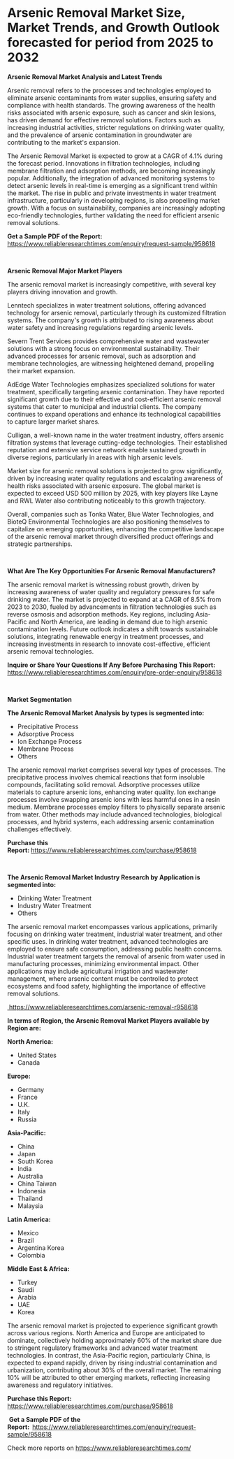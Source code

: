<p><h1>Arsenic Removal Market Size, Market Trends, and Growth Outlook forecasted for period from 2025 to 2032</h1></p><p><strong>Arsenic Removal Market Analysis and Latest Trends</strong></p>
<p><p>Arsenic removal refers to the processes and technologies employed to eliminate arsenic contaminants from water supplies, ensuring safety and compliance with health standards. The growing awareness of the health risks associated with arsenic exposure, such as cancer and skin lesions, has driven demand for effective removal solutions. Factors such as increasing industrial activities, stricter regulations on drinking water quality, and the prevalence of arsenic contamination in groundwater are contributing to the market's expansion.</p><p>The Arsenic Removal Market is expected to grow at a CAGR of 4.1% during the forecast period. Innovations in filtration technologies, including membrane filtration and adsorption methods, are becoming increasingly popular. Additionally, the integration of advanced monitoring systems to detect arsenic levels in real-time is emerging as a significant trend within the market. The rise in public and private investments in water treatment infrastructure, particularly in developing regions, is also propelling market growth. With a focus on sustainability, companies are increasingly adopting eco-friendly technologies, further validating the need for efficient arsenic removal solutions.</p></p>
<p><strong>Get a Sample PDF of the Report:&nbsp;</strong> <a href="https://www.reliableresearchtimes.com/enquiry/request-sample/958618?utm_campaign=3326&utm_medium=2&utm_source=Github&utm_content=ia&utm_term=10042025&utm_id=arsenic-removal">https://www.reliableresearchtimes.com/enquiry/request-sample/958618</a></p>
<p>&nbsp;</p>
<p><strong>Arsenic Removal Major Market Players</strong></p>
<p><p>The arsenic removal market is increasingly competitive, with several key players driving innovation and growth. </p><p>Lenntech specializes in water treatment solutions, offering advanced technology for arsenic removal, particularly through its customized filtration systems. The company's growth is attributed to rising awareness about water safety and increasing regulations regarding arsenic levels.</p><p>Severn Trent Services provides comprehensive water and wastewater solutions with a strong focus on environmental sustainability. Their advanced processes for arsenic removal, such as adsorption and membrane technologies, are witnessing heightened demand, propelling their market expansion.</p><p>AdEdge Water Technologies emphasizes specialized solutions for water treatment, specifically targeting arsenic contamination. They have reported significant growth due to their effective and cost-efficient arsenic removal systems that cater to municipal and industrial clients. The company continues to expand operations and enhance its technological capabilities to capture larger market shares.</p><p>Culligan, a well-known name in the water treatment industry, offers arsenic filtration systems that leverage cutting-edge technologies. Their established reputation and extensive service network enable sustained growth in diverse regions, particularly in areas with high arsenic levels.</p><p>Market size for arsenic removal solutions is projected to grow significantly, driven by increasing water quality regulations and escalating awareness of health risks associated with arsenic exposure. The global market is expected to exceed USD 500 million by 2025, with key players like Layne and RWL Water also contributing noticeably to this growth trajectory.</p><p>Overall, companies such as Tonka Water, Blue Water Technologies, and BioteQ Environmental Technologies are also positioning themselves to capitalize on emerging opportunities, enhancing the competitive landscape of the arsenic removal market through diversified product offerings and strategic partnerships.</p></p>
<p>&nbsp;</p>
<p><strong>What Are The Key Opportunities For Arsenic Removal Manufacturers?</strong></p>
<p><p>The arsenic removal market is witnessing robust growth, driven by increasing awareness of water quality and regulatory pressures for safe drinking water. The market is projected to expand at a CAGR of 8.5% from 2023 to 2030, fueled by advancements in filtration technologies such as reverse osmosis and adsorption methods. Key regions, including Asia-Pacific and North America, are leading in demand due to high arsenic contamination levels. Future outlook indicates a shift towards sustainable solutions, integrating renewable energy in treatment processes, and increasing investments in research to innovate cost-effective, efficient arsenic removal technologies.</p></p>
<p><strong>Inquire or Share Your Questions If Any Before Purchasing This Report:</strong> <a href="https://www.reliableresearchtimes.com/enquiry/pre-order-enquiry/958618?utm_campaign=3326&utm_medium=2&utm_source=Github&utm_content=ia&utm_term=10042025&utm_id=arsenic-removal">https://www.reliableresearchtimes.com/enquiry/pre-order-enquiry/958618</a></p>
<p>&nbsp;</p>
<p><strong>Market Segmentation</strong></p>
<p><strong>The Arsenic Removal Market Analysis by types is segmented into:</strong></p>
<p><ul><li>Precipitative Process</li><li>Adsorptive Process</li><li>Ion Exchange Process</li><li>Membrane Process</li><li>Others</li></ul></p>
<p><p>The arsenic removal market comprises several key types of processes. The precipitative process involves chemical reactions that form insoluble compounds, facilitating solid removal. Adsorptive processes utilize materials to capture arsenic ions, enhancing water quality. Ion exchange processes involve swapping arsenic ions with less harmful ones in a resin medium. Membrane processes employ filters to physically separate arsenic from water. Other methods may include advanced technologies, biological processes, and hybrid systems, each addressing arsenic contamination challenges effectively.</p></p>
<p><strong>Purchase this Report:&nbsp;</strong><a href="https://www.reliableresearchtimes.com/purchase/958618?utm_campaign=3326&utm_medium=2&utm_source=Github&utm_content=ia&utm_term=10042025&utm_id=arsenic-removal">https://www.reliableresearchtimes.com/purchase/958618</a></p>
<p>&nbsp;</p>
<p><strong>The Arsenic Removal Market Industry Research by Application is segmented into:</strong></p>
<p><ul><li>Drinking Water Treatment</li><li>Industry Water Treatment</li><li>Others</li></ul></p>
<p><p>The arsenic removal market encompasses various applications, primarily focusing on drinking water treatment, industrial water treatment, and other specific uses. In drinking water treatment, advanced technologies are employed to ensure safe consumption, addressing public health concerns. Industrial water treatment targets the removal of arsenic from water used in manufacturing processes, minimizing environmental impact. Other applications may include agricultural irrigation and wastewater management, where arsenic content must be controlled to protect ecosystems and food safety, highlighting the importance of effective removal solutions.</p></p>
<p><a href="https://www.reliableresearchtimes.com/arsenic-removal-r958618?utm_campaign=3326&utm_medium=2&utm_source=Github&utm_content=ia&utm_term=10042025&utm_id=arsenic-removal">&nbsp;https://www.reliableresearchtimes.com/arsenic-removal-r958618</a></p>
<p><strong>In terms of Region, the Arsenic Removal Market Players available by Region are:</strong></p>
<p>
    <p> <strong> North America: </strong>
        <ul>
            <li>United States</li>
            <li>Canada</li>
        </ul>
        </p> 
    <p> <strong> Europe: </strong>
        <ul>
            <li>Germany</li>
            <li>France</li>
            <li>U.K.</li>
            <li>Italy</li>
            <li>Russia</li>
        </ul>
        </p> 
    <p> <strong> Asia-Pacific: </strong>
        <ul>
            <li>China</li>
            <li>Japan</li>
            <li>South Korea</li>
            <li>India</li>
            <li>Australia</li>
            <li>China Taiwan</li>
            <li>Indonesia</li>
            <li>Thailand</li>
            <li>Malaysia</li>
        </ul>
        </p> 
    <p> <strong> Latin America: </strong>
        <ul>
            <li>Mexico</li>
            <li>Brazil</li>
            <li>Argentina Korea</li>
            <li>Colombia</li>
        </ul>
        </p> 
    <p> <strong> Middle East & Africa: </strong>
        <ul>
            <li>Turkey</li>
            <li>Saudi</li>
            <li>Arabia</li>
            <li>UAE</li>
            <li>Korea</li>
        </ul>
    </p>
    </p>
<p><p>The arsenic removal market is projected to experience significant growth across various regions. North America and Europe are anticipated to dominate, collectively holding approximately 60% of the market share due to stringent regulatory frameworks and advanced water treatment technologies. In contrast, the Asia-Pacific region, particularly China, is expected to expand rapidly, driven by rising industrial contamination and urbanization, contributing about 30% of the overall market. The remaining 10% will be attributed to other emerging markets, reflecting increasing awareness and regulatory initiatives.</p></p>
<p><strong>Purchase this Report: </strong><a href="https://www.reliableresearchtimes.com/purchase/958618?utm_campaign=3326&utm_medium=2&utm_source=Github&utm_content=ia&utm_term=10042025&utm_id=arsenic-removal">https://www.reliableresearchtimes.com/purchase/958618</a></p>
<p>&nbsp;<strong>Get a Sample PDF of the Report:&nbsp;&nbsp;</strong><a href="https://www.reliableresearchtimes.com/enquiry/request-sample/958618?utm_campaign=3326&utm_medium=2&utm_source=Github&utm_content=ia&utm_term=10042025&utm_id=arsenic-removal">https://www.reliableresearchtimes.com/enquiry/request-sample/958618</a></p>
<p><strong></strong></p>
<p>Check more reports on <a href="https://www.reliableresearchtimes.com/?utm_campaign=3326&utm_medium=2&utm_source=Github&utm_content=ia&utm_term=10042025&utm_id=arsenic-removal">https://www.reliableresearchtimes.com/</a></p>